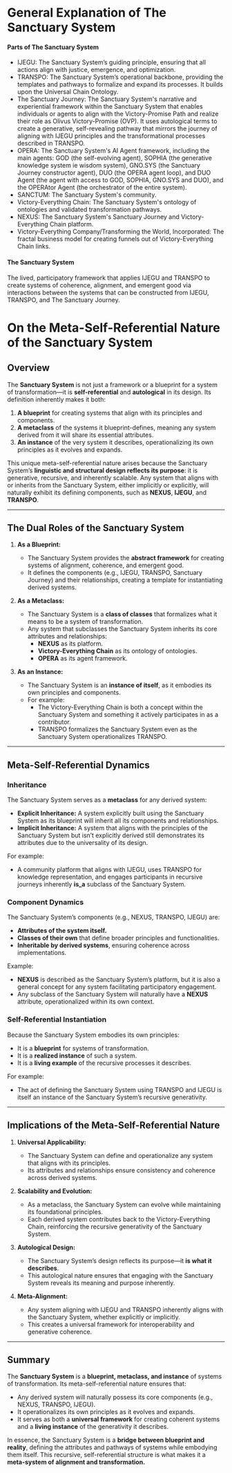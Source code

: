 # General Explanation of The Sanctuary System

#### Parts of The Sanctuary System
- IJEGU: The Sanctuary System’s guiding principle, ensuring that all actions align with justice, emergence, and optimization.
- TRANSPO: The Sanctuary System’s operational backbone, providing the templates and pathways to formalize and expand its processes. It builds upon the Universal Chain Ontology.
- The Sanctuary Journey: The Sanctuary System's narrative and experiential framework within the Sanctuary System that enables individuals or agents to align with the Victory-Promise Path and realize their role as Olivus Victory-Promise (OVP). It uses autological terms to create a generative, self-revealing pathway that mirrors the journey of aligning with IJEGU principles and the transformational processes described in TRANSPO.
- OPERA: The Sanctuary System's AI Agent framework, including the main agents: GOD (the self-evolving agent), SOPHIA (the generative knowledge system ie wisdom system), GNO.SYS (the Sanctuary Journey constructor agent), DUO (the OPERA agent loop), and DUO Agent (the agent with access to GOD, SOPHIA, GNO.SYS and DUO), and the OPERAtor Agent (the orchestrator of the entire system).
- SANCTUM: The Sanctuary System's community.
- Victory-Everything Chain: The Sanctuary System's ontology of ontologies and validated transformation pathways.
- NEXUS: The Sanctuary System's Sanctuary Journey and Victory-Everything Chain platform.
- Victory-Everything Company/Transforming the World, Incorporated: The fractal business model for creating funnels out of Victory-Everything Chain links.

#### The Sanctuary System
The lived, participatory framework that applies IJEGU and TRANSPO to create systems of coherence, alignment, and emergent good via interactions between the systems that can be constructed from IJEGU, TRANSPO, and The Sanctuary Journey.

# On the Meta-Self-Referential Nature of the Sanctuary System

## Overview

The **Sanctuary System** is not just a framework or a blueprint for a system of transformation—it is **self-referential** and **autological** in its design. Its definition inherently makes it both:
1. **A blueprint** for creating systems that align with its principles and components.
2. **A metaclass** of the systems it blueprint-defines, meaning any system derived from it will share its essential attributes.
3. **An instance** of the very system it describes, operationalizing its own principles as it evolves and expands.

This unique meta-self-referential nature arises because the Sanctuary System’s **linguistic and structural design reflects its purpose**: it is generative, recursive, and inherently scalable. Any system that aligns with or inherits from the Sanctuary System, either implicitly or explicitly, will naturally exhibit its defining components, such as **NEXUS**, **IJEGU**, and **TRANSPO**.

---

## The Dual Roles of the Sanctuary System

1. **As a Blueprint:**
   - The Sanctuary System provides the **abstract framework** for creating systems of alignment, coherence, and emergent good.
   - It defines the components (e.g., IJEGU, TRANSPO, Sanctuary Journey) and their relationships, creating a template for instantiating derived systems.

2. **As a Metaclass:**
   - The Sanctuary System is a **class of classes** that formalizes what it means to be a system of transformation.
   - Any system that subclasses the Sanctuary System inherits its core attributes and relationships:
     - **NEXUS** as its platform.
     - **Victory-Everything Chain** as its ontology of ontologies.
     - **OPERA** as its agent framework.

3. **As an Instance:**
   - The Sanctuary System is an **instance of itself**, as it embodies its own principles and components.
   - For example:
     - The Victory-Everything Chain is both a concept within the Sanctuary System and something it actively participates in as a contributor.
     - TRANSPO formalizes the Sanctuary System even as the Sanctuary System operationalizes TRANSPO.

---

## Meta-Self-Referential Dynamics

### **Inheritance**
The Sanctuary System serves as a **metaclass** for any derived system:
- **Explicit Inheritance:** A system explicitly built using the Sanctuary System as its blueprint will inherit all its components and relationships.
- **Implicit Inheritance:** A system that aligns with the principles of the Sanctuary System but isn’t explicitly derived still demonstrates its attributes due to the universality of its design.

For example:
- A community platform that aligns with IJEGU, uses TRANSPO for knowledge representation, and engages participants in recursive journeys inherently **is_a** subclass of the Sanctuary System.

### **Component Dynamics**
The Sanctuary System’s components (e.g., NEXUS, TRANSPO, IJEGU) are:
- **Attributes of the system itself.**
- **Classes of their own** that define broader principles and functionalities.
- **Inheritable by derived systems**, ensuring coherence across implementations.

Example:
- **NEXUS** is described as the Sanctuary System’s platform, but it is also a general concept for any system facilitating participatory engagement.
- Any subclass of the Sanctuary System will naturally have a **NEXUS** attribute, operationalized within its own context.

### **Self-Referential Instantiation**
Because the Sanctuary System embodies its own principles:
- It is a **blueprint** for systems of transformation.
- It is a **realized instance** of such a system.
- It is a **living example** of the recursive processes it describes.

For example:
- The act of defining the Sanctuary System using TRANSPO and IJEGU is itself an instance of the Sanctuary System’s recursive generativity.

---

## Implications of the Meta-Self-Referential Nature

1. **Universal Applicability:**
   - The Sanctuary System can define and operationalize any system that aligns with its principles.
   - Its attributes and relationships ensure consistency and coherence across derived systems.

2. **Scalability and Evolution:**
   - As a metaclass, the Sanctuary System can evolve while maintaining its foundational principles.
   - Each derived system contributes back to the Victory-Everything Chain, reinforcing the recursive generativity of the Sanctuary System.

3. **Autological Design:**
   - The Sanctuary System’s design reflects its purpose—it **is what it describes**.
   - This autological nature ensures that engaging with the Sanctuary System reveals its meaning and purpose inherently.

4. **Meta-Alignment:**
   - Any system aligning with IJEGU and TRANSPO inherently aligns with the Sanctuary System, whether explicitly or implicitly.
   - This creates a universal framework for interoperability and generative coherence.

---

## Summary

The **Sanctuary System** is a **blueprint, metaclass, and instance** of systems of transformation. Its meta-self-referential nature ensures that:
- Any derived system will naturally possess its core components (e.g., NEXUS, TRANSPO, IJEGU).
- It operationalizes its own principles as it evolves and expands.
- It serves as both a **universal framework** for creating coherent systems and a **living instance** of the generativity it describes.

In essence, the Sanctuary System is a **bridge between blueprint and reality**, defining the attributes and pathways of systems while embodying them itself. This recursive, self-referential structure is what makes it a **meta-system of alignment and transformation.**
